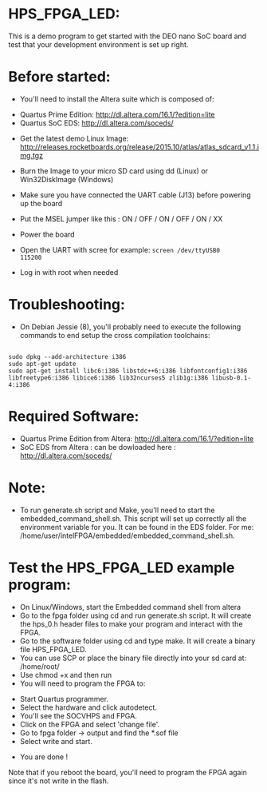 HPS_FPGA_LED:
====

This is a demo program to get started with the DEO nano SoC board and test that your development environment is set up right.

Before started:
===
  * You'll need to install the Altera suite which is composed of:
  - Quartus Prime Edition: http://dl.altera.com/16.1/?edition=lite
  - Quartus SoC EDS: http://dl.altera.com/soceds/

  * Get the latest demo Linux Image:
    http://releases.rocketboards.org/release/2015.10/atlas/atlas_sdcard_v1.1.img.tgz

  * Burn the Image to your micro SD card using dd (Linux) or Win32DiskImage
    (Windows)
  
  * Make sure you have connected the UART cable (J13) before powering up the board

  * Put the MSEL jumper like this : ON / OFF / ON / OFF / ON / XX

  * Power the board
  * Open the UART with scree for example:
<code>screen /dev/ttyUSB0 115200</code> 
  * Log in with root when needed

Troubleshooting:
===
  * On Debian Jessie (8), you'll probably need to execute the following commands to end setup the cross compilation toolchains:
<code> 
sudo dpkg --add-architecture i386 
sudo apt-get update
sudo apt-get install libc6:i386 libstdc++6:i386 libfontconfig1:i386 libfreetype6:i386 libice6:i386 lib32ncurses5 zlib1g:i386 libusb-0.1-4:i386 
</code>

Required Software:
===
  * Quartus Prime Edition from Altera: http://dl.altera.com/16.1/?edition=lite
  * SoC EDS from Altera : can be dowloaded here : http://dl.altera.com/soceds/

Note:
===
  * To run generate.sh script and Make, you'll need to start the embedded_command_shell.sh. This script will set up correctly all the environment variable for you. It can be found in the EDS folder. For me: /home/user/intelFPGA/embedded/embedded_command_shell.sh.

Test the HPS_FPGA_LED example program:
===
  * On Linux/Windows, start the Embedded command shell from altera  
  * Go to the fpga folder using cd and run generate.sh script. It will create the hps_0.h header files to make your program and interact with the FPGA.
  * Go to the software folder using cd and type make. It will create a binary file HPS_FPGA_LED. 
  * You can use SCP or place the binary file directly into your sd card at: /home/root/
  * Use chmod +x and then run
  * You will need to program the FPGA to:
  - Start Quartus programmer.
  - Select the hardware and click autodetect.
  - You'll see the SOCVHPS and FPGA.
  - Click on the FPGA and select 'change file'.
  - Go to fpga folder -> output and find the *.sof file
  - Select write and start.
  * You are done ! 

Note that if you reboot the board, you'll need to program the FPGA again since it's not write in the flash.



